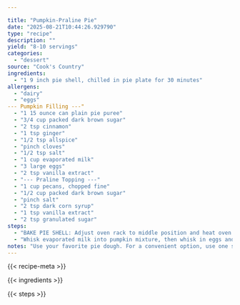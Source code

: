 ```yaml
---

title: "Pumpkin-Praline Pie"
date: "2025-08-21T10:44:26.929790"
type: "recipe"
description: ""
yield: "8-10 servings"
categories:
  - "dessert"
source: "Cook's Country"
ingredients:
  - "1 9 inch pie shell, chilled in pie plate for 30 minutes"
allergens:
  - "dairy"
  - "eggs"
--- Pumpkin Filling ---"
  - "1 15 ounce can plain pie puree"
  - "3/4 cup packed dark brown sugar"
  - "2 tsp cinnamon"
  - "1 tsp ginger"
  - "1/2 tsp allspice"
  - "pinch cloves"
  - "1/2 tsp salt"
  - "1 cup evaporated milk"
  - "3 large eggs"
  - "2 tsp vanilla extract"
  - "--- Praline Topping ---"
  - "1 cup pecans, chopped fine"
  - "1/2 cup packed dark brown sugar"
  - "pinch salt"
  - "2 tsp dark corn syrup"
  - "1 tsp vanilla extract"
  - "2 tsp granulated sugar"
steps:
  - "BAKE PIE SHELL: Adjust oven rack to middle position and heat oven to 350 degrees. Line pie shell with foil, cover with 2 cups pie weights (pennies or dried beans are fine too), and bake until dough under foil dried out, 20 to 25 minutes. Remove foil and weights, poke crust several times with fork, and continue to bake until firmly set and lightly browned, 10 to 15 minutes. Remove pie shell from oven (keep oven on) and set aside. Shell can be cooled, wrapped tightly in plastic, and stored at room temperature for 1 day. FILLING: Puree pumpkin, brown sugar, spices, and salt in food processor until smooth, about 1 minute. Cook mixture in large saucepan over medium-high until sputtering and thickened, about 4 minutes, and remove from heat. Meanwhile, put pie shell back in oven to warm."
  - "Whisk evaporated milk into pumpkin mixture, then whisk in eggs and vanilla. Pour filling into warmed pie shell and bake until filling is puffed and cracked around edges and center barely jiggles when pie is shaken, about 35 minutes. PRALINE TOPPING: While pie is baking, toss pecans, brown sugar, and salt in bowl. Add corn syrup and vanilla, using fingers to ensure that ingredients are well blended. Scatter topping evenly over puffed filling and sprinkle with granulated sugar. Bake until pecans are fragrant and topping is bubbling around edges, about 10 minutes. Cool pie completely on wire rack, at least 2 hours. Pie can be refrigerated for up to 2 days. Serve pie at room temperature."
notes: "Use your favorite pie dough. For a convenient option, use one sheet of Pillsbury Just Unroll Pie Crusts."
---
```


{{< recipe-meta >}}

{{< ingredients >}}

{{< steps >}}
